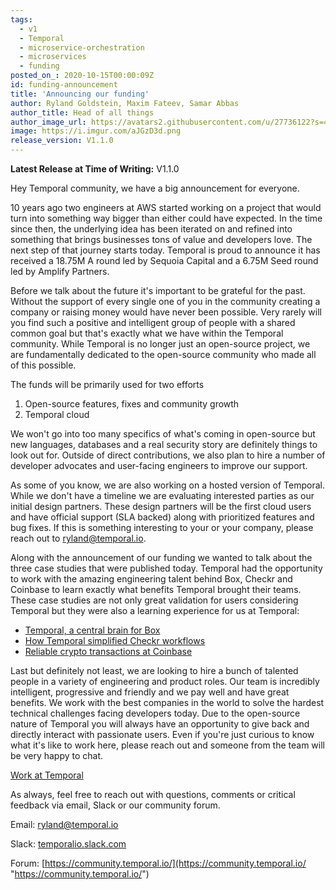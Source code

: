 ```yaml
---
tags:
  - v1
  - Temporal
  - microservice-orchestration
  - microservices
  - funding
posted_on_: 2020-10-15T00:00:09Z
id: funding-announcement
title: 'Announcing our funding'
author: Ryland Goldstein, Maxim Fateev, Samar Abbas
author_title: Head of all things
author_image_url: https://avatars2.githubusercontent.com/u/27736122?s=460&u=7b6a3e58ec7ed715│       7f23f51e91a2f4cd2028d606&v=4
image: https://i.imgur.com/aJGzD3d.png
release_version: V1.1.0
---
```


<!--truncate-->

**Latest Release at Time of Writing:** V1.1.0

Hey Temporal community, we have a big announcement for everyone. 

10 years ago two engineers at AWS started working on a project that would turn into something way bigger than either could have expected. In the time since then, the underlying idea has been iterated on and refined into something that brings businesses tons of value and developers love. The next step of that journey starts today. Temporal is proud to announce it has received a 18.75M A round led by Sequoia Capital and a 6.75M Seed round led by Amplify Partners.

Before we talk about the future it's important to be grateful for the past. Without the support of every single one of you in the community creating a company or raising money would have never been possible. Very rarely will you find such a positive and intelligent group of people with a shared common goal but that's exactly what we have within the Temporal community. While Temporal is no longer just an open-source project, we are fundamentally dedicated to the open-source community who made all of this possible.

The funds will be primarily used for two efforts

1. Open-source features, fixes and community growth 
2. Temporal cloud

We won't go into too many specifics of what's coming in open-source but new languages, databases and a real security story are definitely things to look out for. Outside of direct contributions, we also plan to hire a number of developer advocates and user-facing engineers to improve our support. 

As some of you know, we are also working on a hosted version of Temporal. While we don't have a timeline we are evaluating interested parties as our initial design partners. These design partners will be the first cloud users and have official support (SLA backed) along with prioritized features and bug fixes. If this is something interesting to your or your company, please reach out to ryland@temporal.io.

Along with the announcement of our funding we wanted to talk about the three case studies that were published today. Temporal had the opportunity to work with the amazing engineering talent behind Box, Checkr and Coinbase to learn exactly what benefits Temporal brought their teams. These case studies are not only great validation for users considering Temporal but they were also a learning experience for us at Temporal:

- [Temporal, a central brain for Box](./2020-10-15-temporal-a-central-brain-for-box.md)
- [How Temporal simplified Checkr workflows](./2020-10-15-how-temporal-simplified-checkr-workflows.md)
- [Reliable crypto transactions at Coinbase](./2020-10-15-reliable-crypto-transactions-at-coinbase.md)

Last but definitely not least, we are looking to hire a bunch of talented people in a variety of engineering and product roles. Our team is incredibly intelligent, progressive and friendly and we pay well and have great benefits. We work with the best companies in the world to solve the hardest technical challenges facing developers today. Due to the open-source nature of Temporal you will always have an opportunity to give back and directly interact with passionate users. Even if you're just curious to know what it's like to work here, please reach out and someone from the team will be very happy to chat.

[Work at Temporal](https://jobs.lever.co/temporal)

As always, feel free to reach out with questions, comments or critical feedback via email, Slack or our community forum.

Email: [ryland@temporal.io](mailto:ryland@temporal.io)

Slack: [temporalio.slack.com](http://temporalio.slack.com/)

Forum: [https://community.temporal.io/](https://community.temporal.io/ "https://community.temporal.io/")
